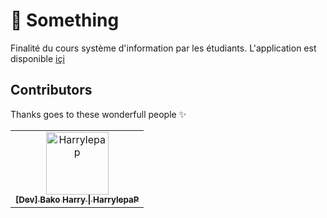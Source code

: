 # 🥰 Something

Finalité du cours système d'information par les étudiants. L'application est disponible  [içi](https://somemain.herokuapp.com/)

## Contributors



Thanks goes to these wonderfull people ✨

<!-- readme: collaborators,contributors -start -->

<table>
<tr>
    <td align="center">
        <a href="https://github.com/Harrylepap">
            <img src="https://avatars.githubusercontent.com/u/17026924?v=4" width="100;" alt="Harrylepap"/>
            <br />
            <sub><b>[Dev] Bako Harry | HarrylepaP</b></sub>
        </a>
    </td></tr>
</table>
<!-- readme: collaborators,contributors -end -->

